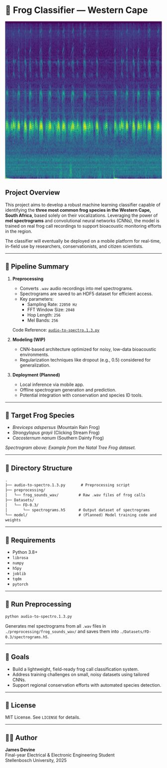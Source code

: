 # 🐸 Frog Classifier — Western Cape

![Spectrogram](18_Cape_Rain_Frog.png)

## Project Overview

This project aims to develop a robust machine learning classifier capable of identifying the **three most common frog species in the Western Cape, South Africa**, based solely on their vocalizations. Leveraging the power of **mel spectrograms** and convolutional neural networks (CNNs), the model is trained on real frog call recordings to support bioacoustic monitoring efforts in the region.

The classifier will eventually be deployed on a mobile platform for real-time, in-field use by researchers, conservationists, and citizen scientists.

---

## 🧪 Pipeline Summary

1. **Preprocessing**
   - Converts `.wav` audio recordings into mel spectrograms.
   - Spectrograms are saved to an HDF5 dataset for efficient access.
   - Key parameters:
     - Sampling Rate: `22050 Hz`
     - FFT Window Size: `2048`
     - Hop Length: `256`
     - Mel Bands: `256`

   Code Reference: [`audio-to-spectro.1.3.py`](./audio-to-spectro.1.3.py)

2. **Modeling (WIP)**
   - CNN-based architecture optimized for noisy, low-data bioacoustic environments.
   - Regularization techniques like dropout (e.g., 0.5) considered for generalization.

3. **Deployment (Planned)**
   - Local inference via mobile app.
   - Offline spectrogram generation and prediction.
   - Potential integration with conservation and species ID tools.

---

## 🐸 Target Frog Species

- *Breviceps adspersus* (Mountain Rain Frog)
- *Strongylopus grayii* (Clicking Stream Frog)
- *Cacosternum nanum* (Southern Dainty Frog)

*Spectrogram above: Example from the Natal Tree Frog dataset.*

---

## 📂 Directory Structure

```
.
├── audio-to-spectro.1.3.py       # Preprocessing script
├── preprocessing/
│   └── frog_sounds_wav/         # Raw .wav files of frog calls
├── Datasets/
│   └── FD-0.3/
│       └── spectrograms.h5      # Output dataset of spectrograms
└── model/                       # (Planned) Model training code and weights
```

---

## 🔧 Requirements

- Python 3.8+
- `librosa`
- `numpy`
- `h5py`
- `joblib`
- `tqdm`
- `pytorch`


---

## 🚀 Run Preprocessing

```bash
python audio-to-spectro.1.3.py
```

Generates mel spectrograms from all `.wav` files in `./preprocessing/frog_sounds_wav/` and saves them into `./Datasets/FD-0.3/spectrograms.h5`.

---

## 🧠 Goals

- Build a lightweight, field-ready frog call classification system.
- Address training challenges on small, noisy datasets using tailored CNNs.
- Support regional conservation efforts with automated species detection.

---

## 📜 License

MIT License. See `LICENSE` for details.

---

## 👨‍🔬 Author

**James Devine**  
Final-year Electrical & Electronic Engineering Student  
Stellenbosch University, 2025
